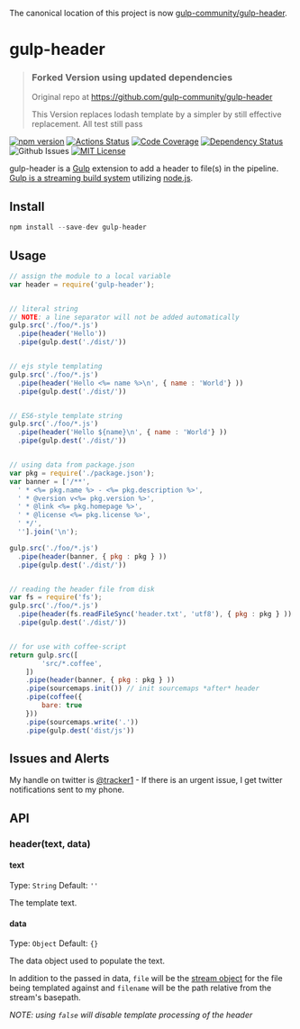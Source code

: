 The canonical location of this project is now [gulp-community/gulp-header](https://github.com/gulp-community/gulp-header).

# gulp-header

> ### Forked Version using updated dependencies
> Original repo at https://github.com/gulp-community/gulp-header
> 
> This Version replaces lodash template by a simpler by still effective replacement. All test still pass


[![npm version](https://img.shields.io/github/package-json/v/gulp-community/gulp-header)](https://www.npmjs.com/package/gulp-header)
[![Actions Status](https://github.com/gulp-community/gulp-header/workflows/Tests/badge.svg)](https://github.com/gulp-community/gulp-header/actions)
[![Code Coverage](https://img.shields.io/coveralls/github/gulp-community/gulp-header)](https://github.com/gulp-community/gulp-header)
[![Dependency Status](https://img.shields.io/librariesio/release/npm/gulp-header)](https://libraries.io/npm/gulp-header)
![Github Issues](https://img.shields.io/github/issues/gulp-community/gulp-header?style=plastic) 
[![MIT License](https://img.shields.io/github/license/gulp-community/gulp-header)](./LICENSE)

gulp-header is a [Gulp](https://github.com/gulpjs/gulp) extension to add a header to file(s) in the pipeline.  [Gulp is a streaming build system](https://github.com/gulpjs/gulp) utilizing [node.js](http://nodejs.org/).

## Install

```javascript
npm install --save-dev gulp-header
```

## Usage

```javascript
// assign the module to a local variable
var header = require('gulp-header');


// literal string
// NOTE: a line separator will not be added automatically
gulp.src('./foo/*.js')
  .pipe(header('Hello'))
  .pipe(gulp.dest('./dist/'))


// ejs style templating
gulp.src('./foo/*.js')
  .pipe(header('Hello <%= name %>\n', { name : 'World'} ))
  .pipe(gulp.dest('./dist/'))


// ES6-style template string
gulp.src('./foo/*.js')
  .pipe(header('Hello ${name}\n', { name : 'World'} ))
  .pipe(gulp.dest('./dist/'))


// using data from package.json
var pkg = require('./package.json');
var banner = ['/**',
  ' * <%= pkg.name %> - <%= pkg.description %>',
  ' * @version v<%= pkg.version %>',
  ' * @link <%= pkg.homepage %>',
  ' * @license <%= pkg.license %>',
  ' */',
  ''].join('\n');

gulp.src('./foo/*.js')
  .pipe(header(banner, { pkg : pkg } ))
  .pipe(gulp.dest('./dist/'))


// reading the header file from disk
var fs = require('fs');
gulp.src('./foo/*.js')
  .pipe(header(fs.readFileSync('header.txt', 'utf8'), { pkg : pkg } ))
  .pipe(gulp.dest('./dist/'))


// for use with coffee-script
return gulp.src([
        'src/*.coffee',
    ])
    .pipe(header(banner, { pkg : pkg } ))
    .pipe(sourcemaps.init()) // init sourcemaps *after* header
    .pipe(coffee({
        bare: true
    }))
    .pipe(sourcemaps.write('.'))
    .pipe(gulp.dest('dist/js'))
```

## Issues and Alerts

My handle on twitter is [@tracker1](https://twitter.com/tracker1) - If there is an urgent issue, I get twitter notifications sent to my phone.

## API

### header(text, data)

#### text

Type: `String`
Default: `''`

The template text.


#### data

Type: `Object`
Default: `{}`

The data object used to populate the text.

In addition to the passed in data, `file` will be the [stream object](https://github.com/gulpjs/vinyl#instance-properties) for the file being templated against and `filename` will be the path relative from the stream's basepath.

*NOTE: using `false` will disable template processing of the header*
